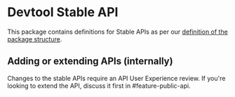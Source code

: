 # Devtool Stable API
This package contains definitions for Stable APIs as per our [definition of the package structure](../../README.md).

## Adding or extending APIs (internally)
Changes to the stable APIs require an API User Experience review. If you're looking to extend the API, discuss it first in #feature-public-api.

